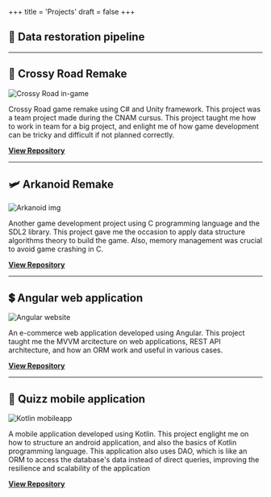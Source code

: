+++
title = 'Projects'
draft = false
+++

## 🚀 Data restoration pipeline

---

## 🐔 Crossy Road Remake
![Crossy Road in-game](/project-img/Crossy-Road-Starting.png)

Crossy Road game remake using C# and Unity framework. This project was a team project made during the CNAM cursus. This project taught me how to work in team for a big project, and enlight me of how game development can be tricky and difficult if not planned correctly.

[**View Repository**](https://gitlab.com/WRKT/crossy-road)

---

## 🛩️ Arkanoid Remake
![Arkanoid img](/project-img/Arkanoid.png)

Another game development project using C programming language and the SDL2 library. This project gave me the occasion to apply data structure algorithms theory to build the game. Also, memory management was crucial to avoid game crashing in C.

[**View Repository**](https://gitlab.com/WRKT/Arkanoid)

---

## 💲 Angular web application
![Angular website](/project-img/angular-webapp.png)

An e-commerce web application developed using Angular. This project taught me the MVVM arcitecture on web applications, REST API architecture, and how an ORM work and useful in various cases.

[**View Repository**](https://gitlab.com/WRKT/projet-angular)

---

## 📱 Quizz mobile application
![Kotlin mobileapp](/project-img/kotlin-mobileapp.png)

A mobile application developed using Kotlin. This project englight me on how to structure an android application, and also the basics of Kotlin programming language. This application also uses DAO, which is like an ORM to access the database's data instead of direct queries, improving the resilience and scalability of the application

[**View Repository**](https://gitlab.com/WRKT/tp-kotlin)
